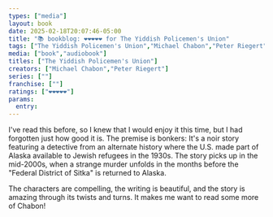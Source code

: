 ```yaml
---
types: ["media"]
layout: book
date: 2025-02-18T20:07:46-05:00
title: "📚 bookblog: ❤️❤️❤️❤️❤️ for The Yiddish Policemen's Union"
tags: ["The Yiddish Policemen's Union","Michael Chabon","Peter Riegert","alternate history"]
media: ["book","audiobook"]
titles: ["The Yiddish Policemen's Union"]
creators: ["Michael Chabon","Peter Riegert"]
series: [""]
franchise: [""]
ratings: ["❤️❤️❤️❤️❤️"]
params:
  entry: 
---
```


I've read this before, so I knew that I would enjoy it this time, but I had forgotten just how good it is. The premise is bonkers: It's a noir story featuring a detective from an alternate history where the U.S. made part of Alaska available to Jewish refugees in the 1930s. The story picks up in the mid-2000s, when a strange murder unfolds in the months before the "Federal District of Sitka" is returned to Alaska.

The characters are compelling, the writing is beautiful, and the story is amazing through its twists and turns. It makes me want to read some more of Chabon!
